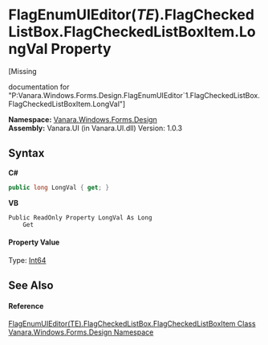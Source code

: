 # FlagEnumUIEditor(*TE*).FlagCheckedListBox.FlagCheckedListBoxItem.LongVal Property 
 

\[Missing <summary> documentation for "P:Vanara.Windows.Forms.Design.FlagEnumUIEditor`1.FlagCheckedListBox.FlagCheckedListBoxItem.LongVal"\]

**Namespace:**&nbsp;<a href="47183544-7c44-c1e2-cf57-c68e49a55933">Vanara.Windows.Forms.Design</a><br />**Assembly:**&nbsp;Vanara.UI (in Vanara.UI.dll) Version: 1.0.3

## Syntax

**C#**<br />
``` C#
public long LongVal { get; }
```

**VB**<br />
``` VB
Public ReadOnly Property LongVal As Long
	Get
```


#### Property Value
Type: <a href="http://msdn2.microsoft.com/en-us/library/6yy583ek" target="_blank">Int64</a>

## See Also


#### Reference
<a href="611a97a0-f4bd-ac23-d7c1-0b18bedde871">FlagEnumUIEditor(TE).FlagCheckedListBox.FlagCheckedListBoxItem Class</a><br /><a href="47183544-7c44-c1e2-cf57-c68e49a55933">Vanara.Windows.Forms.Design Namespace</a><br />